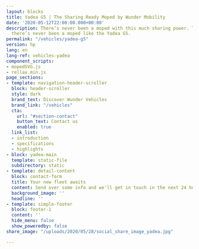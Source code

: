 ```yaml
---
layout: blocks
title: Yadea G5 | The Sharing Ready Moped by Wunder Mobility
date: '2020-05-12T22:00:00.000+00:00'
description: There’s never been a moped with this much sharing power. That’s because
  there’s never been a moped like the Yadea G5.
permalink: "/vehicles/yadea-g5"
version: hp
lang: en
lang-ref: vehicles-yadea
component_scripts:
- mopedSVG.js
- rellax.min.js
page_sections:
- template: navigation-header-scroller
  block: header-scroller
  style: dark
  brand_text: Discover Wunder Vehicles
  brand_link: "/vehicles"
  cta:
    url: "#section-contact"
    button_text: Contact us
    enabled: true
  link_list:
  - introduction
  - specifications
  - highlights
- block: yadea-main
  template: static-file
  subdirectory: static
- template: detail-content
  block: contact-form
  title: Your new fleet awaits
  content: Send over some info and we'll get in touch in the next 24 hours.
  background_image: ''
  headline: ''
- template: simple-footer
  block: footer-1
  content: ''
  hide_menu: false
  show_poweredby: false
share_image: "/uploads/2020/05/28/social_share_image_yadea.jpg"

---
```

